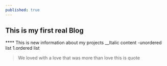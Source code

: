 ```yaml
---
published: true
---
```

## This is my first real Blog
**** This is new information about my projects
__Italic content
-unordered list
1.ordered list
> We loved with a love that was more than love
this is quote
